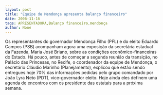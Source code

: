 ```yaml
---
layout: post
title: "Equipe de Mendonça apresenta balanço financeiro"
date: 2006-11-16
tags: APRESENTADORA,Balanço financeiro,mendonça
author: None
---
```

Os representantes do governador Mendonça Filho (PFL) e do eleito Eduardo Campos (PSB) acompanham agora uma exposição da secretária estadual da Fazenda, Maria José Briano, sobre as condições econômico-financeiras do Estado.
Há pouco, antes de começar a segunda reunião da transição, no Palácio das Princesas, no Recife, o coordenador da equipe de Mendonça, o secretário Cláudio Marinho (Planejamento), explicou que estão sendo entregues hoje 70% das informações pedidas pelo grupo comandado por João Lyra Neto (PDT), vice-governador eleito.
Hoje ainda eles definem uma agenda de encontros com os presidente das estatais para a próxima semana. 